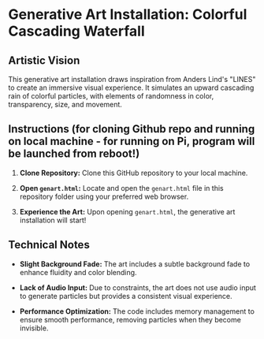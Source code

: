 # Generative Art Installation: Colorful Cascading Waterfall

## Artistic Vision

This generative art installation draws inspiration from Anders Lind's "LINES" to create an immersive visual experience. It simulates an upward cascading rain of colorful particles, with elements of randomness in color, transparency, size, and movement.

## Instructions (for cloning Github repo and running on local machine - for running on Pi, program will be launched from reboot!)

1. **Clone Repository:** Clone this GitHub repository to your local machine.

2. **Open `genart.html`:** Locate and open the `genart.html` file in this repository folder using your preferred web browser.

3. **Experience the Art:** Upon opening `genart.html`, the generative art installation will start!

## Technical Notes

- **Slight Background Fade:** The art includes a subtle background fade to enhance fluidity and color blending.

- **Lack of Audio Input:** Due to constraints, the art does not use audio input to generate particles but provides a consistent visual experience.

- **Performance Optimization:** The code includes memory management to ensure smooth performance, removing particles when they become invisible.